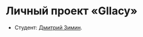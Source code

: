 # Личный проект «Gllacy»

* Студент: [Дмитрий Зимин](https://up.htmlacademy.ru/adaptive/15/user/642255).
